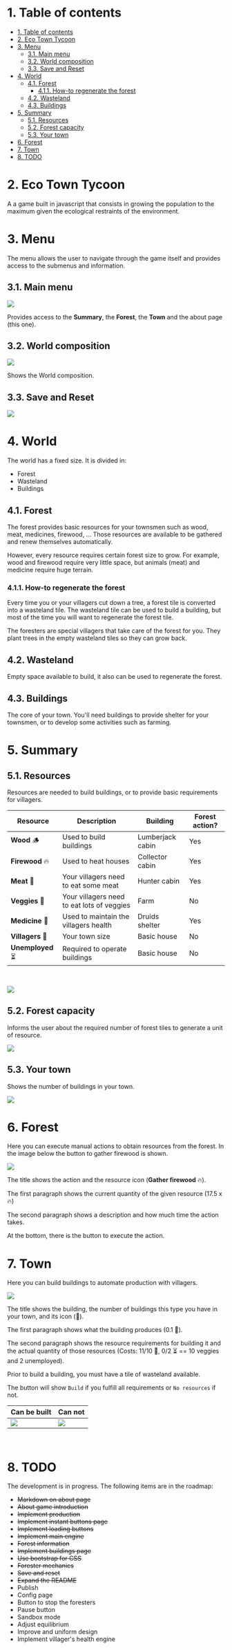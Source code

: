 # 1. Table of contents

- [1. Table of contents](#1-table-of-contents)
- [2. Eco Town Tycoon](#2-eco-town-tycoon)
- [3. Menu](#3-menu)
  - [3.1. Main menu](#31-main-menu)
  - [3.2. World composition](#32-world-composition)
  - [3.3. Save and Reset](#33-save-and-reset)
- [4. World](#4-world)
  - [4.1. Forest](#41-forest)
    - [4.1.1. How-to regenerate the forest](#411-how-to-regenerate-the-forest)
  - [4.2. Wasteland](#42-wasteland)
  - [4.3. Buildings](#43-buildings)
- [5. Summary](#5-summary)
  - [5.1. Resources](#51-resources)
  - [5.2. Forest capacity](#52-forest-capacity)
  - [5.3. Your town](#53-your-town)
- [6. Forest](#6-forest)
- [7. Town](#7-town)
- [8. TODO](#8-todo)


# 2. Eco Town Tycoon

A a game built in javascript that consists in growing the population to the maximum given the ecological restraints of the environment.

# 3. Menu

The menu allows the user to navigate through the game itself and provides access to the submenus and information.

## 3.1. Main menu

![](img/menu-main.png)

Provides access to the **Summary**, the **Forest**, the **Town** and the about page (this one).

## 3.2. World composition

![](img/menu-world.png)

Shows the World composition.

## 3.3. Save and Reset

![](img/menu-save-reset.png)

# 4. World

The world has a fixed size. It is divided in:
* Forest
* Wasteland
* Buildings

## 4.1. Forest

The forest provides basic resources for your townsmen such as wood, meat, medicines, firewood, ... Those resources are available to be gathered and renew themselves automatically.

However, every resource requires certain forest size to grow. For example, wood and firewood require very little space, but animals (meat) and medicine require huge terrain.

### 4.1.1. How-to regenerate the forest

Every time you or your villagers cut down a tree, a forest tile is converted into a wasteland tile. The wasteland tile can be used to build a building, but most of the time you will want to regenerate the forest tile.

The foresters are special villagers that take care of the forest for you. They plant trees in the empty wasteland tiles so they can grow back.

## 4.2. Wasteland

Empty space available to build, it also can be used to regenerate the forest.

## 4.3. Buildings

The core of your town. You'll need buildings to provide shelter for your townsmen, or to develop some activities such as farming.

# 5. Summary

## 5.1. Resources

Resources are needed to build buildings, or to provide basic requirements for villagers.

| Resource | Description | Building | Forest action? |
| --- | ---- | --- | -- |
| **Wood** 🪵 | Used to build buildings | Lumberjack cabin | Yes |
| **Firewood** 🔥 | Used to heat houses | Collector cabin | Yes |
| **Meat** 🥩 | Your villagers need to eat some meat | Hunter cabin | Yes |
| **Veggies** 🥦 | Your villagers need to eat lots of veggies | Farm | No |
| **Medicine** 💊 | Used to maintain the villagers health | Druids shelter | Yes |
| **Villagers** 👤 | Your town size | Basic house | No |
| **Unemployed** ⏳ | Required to operate buildings | Basic house | No |

<br>

![](img/summary-resources.png)

## 5.2. Forest capacity

Informs the user about the required number of forest tiles to generate a unit of resource.

![](img/summary-forest.png)

## 5.3. Your town

Shows the number of buildings in your town.

![](img/summary-town.png)

# 6. Forest

Here you can execute manual actions to obtain resources from the forest. In the image below the button to gather firewood is shown.

![](img/forest-firewood.png)

The title shows the action and the resource icon (**Gather firewood** 🔥).

The first paragraph shows the current quantity of the given resource (17.5 x 🔥)

The second paragraph shows a description and how much time the action takes.

At the bottom, there is the button to execute the action.

# 7. Town

Here you can build buildings to automate production with villagers.

![](img/town-farm.png)

The title shows the building, the number of buildings this type you have in your town, and its icon (🌾).

The first paragraph shows what the building produces (0.1 🥦).

The second paragraph shows the resource requirements for building it and the actual quantity of those resources (Costs: 11/10 🥦, 0/2 ⏳ == 10 veggies and 2 unemployed).

Prior to build a building, you must have a tile of wasteland available.

The button will show `Build` if you fulfill all requirements or `No resources` if not.

| Can be built | Can not |
| -- | -- |
| ![](img/town-build-button.png) | ![](img/town-no-res-button.png) |

<br>

# 8. TODO

The development is in progress. The following items are in the roadmap:

* ~~Markdown on about page~~
* ~~About game introduction~~
* ~~Implement production~~
* ~~Implement instant buttons page~~
* ~~Implement loading buttons~~
* ~~Implement main engine~~
* ~~Forest information~~
* ~~Implement buildings page~~
* ~~Use bootstrap for CSS~~
* ~~Forester mechanics~~
* ~~Save and reset~~
* ~~Expand the README~~
* Publish
* Config page
* Button to stop the foresters
* Pause button
* Sandbox mode
* Adjust equilibrium
* Improve and uniform design
* Implement villager's health engine